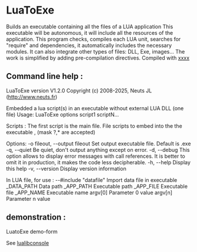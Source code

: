# LuaToExe

Builds an executable containing all the files of a LUA application
This executable will be autonomous, it will include all the
resources of the application. This program checks, compiles each
LUA unit, searches for "require" and dependencies,
it automatically includes the necessary modules. It can also
integrate other types of files: DLL, Exe, images... The work is
simplified by adding pre-compilation directives. 
Compiled with  [xxxx](https://github.com/neuts-jl/xxxx) 

## Command line help :
  LuaToExe version V1.2.0
  Copyright (c) 2008-2025, Neuts JL (http://www.neuts.fr)

  Embedded a lua script(s) in an executable without external LUA DLL (one file)
  Usage: LuaToExe options script1 scriptN...

  Scripts :
    The first script is the main file. File scripts to embed into the
    the executable , (mask ?,* are accepted)

  Options:
    -o fileout, --output fileout Set output executable file. Default is <script1>.exe
    -q,         --quiet          Be quiet, don't output anything except on error.
    -d,         --debug          This option allows to display error messages
                                with call references. It is better to omit it in
                                production, it makes the code less decipherable.
    -h,         --help           Display this help
    -v,         --version        Display version information

  In LUA file, for use :
  --#include "datafile"          Import data file in executable
  _DATA_PATH                     Data path
  _APP_PATH                      Executable path
  _APP_FILE                      Executable file
  _APP_NAME                      Executable name
  argv[0]                        Parameter 0 value
  argv[n]                        Parameter n value

## demonstration :

LuatoExe demo-form

See [lualibconsole](https://github.com/neuts-jl/lualibconsole) 


